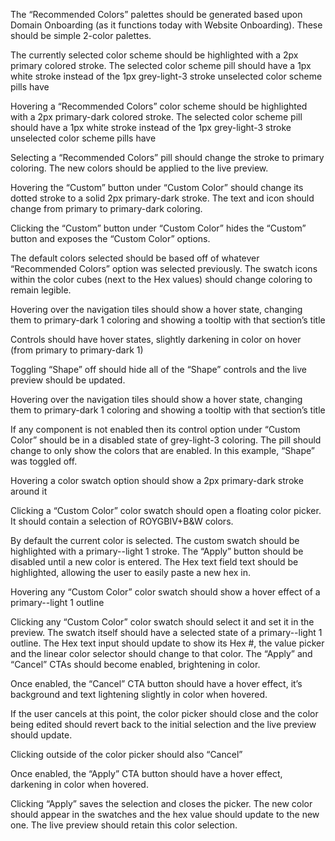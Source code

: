 The “Recommended Colors” palettes should be generated based upon Domain Onboarding (as it functions today with Website Onboarding). These should be simple 2-color palettes.

The currently selected color scheme should be highlighted with a 2px primary colored stroke. The selected color scheme pill should have a 1px white stroke instead of the 1px grey-light-3 stroke unselected color scheme pills have

Hovering a “Recommended Colors” color scheme should be highlighted with a 2px primary-dark colored stroke. The selected color scheme pill should have a 1px white stroke instead of the 1px grey-light-3 stroke unselected color scheme pills have

Selecting a “Recommended Colors” pill should change the stroke to primary coloring. The new colors should be applied to the live preview.

Hovering the “Custom” button under “Custom Color” should change its dotted stroke to a solid 2px primary-dark stroke. The text and icon should change from primary to primary-dark coloring.

Clicking the “Custom” button under “Custom Color” hides the “Custom” button and exposes the “Custom Color” options. 

The default colors selected should be based off of whatever “Recommended Colors” option was selected previously. The swatch icons within the color cubes (next to the Hex values) should change coloring to remain legible.

Hovering over the navigation tiles should show a hover state, changing them to primary-dark 1 coloring and showing a tooltip with that section’s title

Controls should have hover states, slightly darkening in color on hover (from primary to primary-dark 1)

Toggling “Shape” off should hide all of the “Shape” controls and the live preview should be updated.

Hovering over the navigation tiles should show a hover state, changing them to primary-dark 1 coloring and showing a tooltip with that section’s title

If any component is not enabled then its control option under “Custom Color” should be in a disabled state of grey-light-3 coloring. The pill should change to only show the colors that are enabled. In this example, “Shape” was toggled off.

Hovering a color swatch option should show a 2px primary-dark stroke around it

Clicking a “Custom Color” color swatch should open a floating color picker. It should contain a selection of ROYGBIV+B&W colors.

By default the current color is selected. The custom swatch should be highlighted with a primary--light 1 stroke. The “Apply” button should be disabled until a new color is entered. The Hex text field text should be highlighted, allowing the user to easily paste a new hex in.

Hovering any “Custom Color” color swatch should show a hover effect of a primary--light 1 outline

Clicking any “Custom Color” color swatch should select it and set it in the preview. The swatch itself should have a selected state of a primary--light 1 outline. The Hex text input should update to show its Hex #, the value picker and the linear color selector should change to that color. The “Apply” and “Cancel” CTAs should become enabled, brightening in color. 

Once enabled, the “Cancel” CTA button should have a hover effect, it’s background and text lightening slightly in color when hovered.

If the user cancels at this point, the color picker should close and the color being edited should revert back to the initial selection and the live preview should update.

Clicking outside of the color picker should also “Cancel”

Once enabled, the “Apply” CTA button should have a hover effect, darkening in color when hovered.

Clicking “Apply” saves the selection and closes the picker. The new color should appear in the swatches and the hex value should update to the new one. The live preview should retain this color selection.

